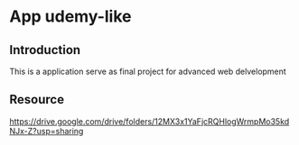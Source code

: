 # App udemy-like
## Introduction
This is a application serve as final project for advanced web delvelopment
## Resource
https://drive.google.com/drive/folders/12MX3x1YaFjcRQHlogWrmpMo35kdNJx-Z?usp=sharing
